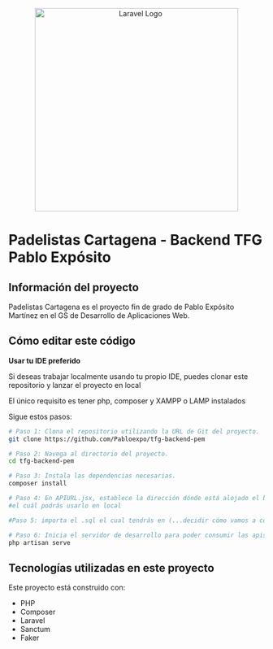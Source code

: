 <p align="center"><a href="https://laravel.com" target="_blank"><img src="https://raw.githubusercontent.com/laravel/art/master/logo-lockup/5%20SVG/2%20CMYK/1%20Full%20Color/laravel-logolockup-cmyk-red.svg" width="400" alt="Laravel Logo"></a></p>


# Padelistas Cartagena - Backend TFG Pablo Expósito

## Información del proyecto

Padelistas Cartagena es el proyecto fin de grado de Pablo Expósito Martínez en el GS de Desarrollo de Aplicaciones Web.

## Cómo editar este código

**Usar tu IDE preferido**

Si deseas trabajar localmente usando tu propio IDE, puedes clonar este repositorio y lanzar el proyecto en local

El único requisito es tener php, composer y XAMPP o LAMP instalados

Sigue estos pasos:

```sh
# Paso 1: Clona el repositorio utilizando la URL de Git del proyecto.
git clone https://github.com/Pabloexpo/tfg-backend-pem

# Paso 2: Navega al directorio del proyecto.
cd tfg-backend-pem

# Paso 3: Instala las dependencias necesarias.
composer install

# Paso 4: En APIURL.jsx, establece la dirección dónde está alojado el backend de la apliación, 
#el cuál podrás usarlo en local

#Paso 5: importa el .sql el cual tendrás en (...decidir cómo vamos a compartir el .sql)

# Paso 6: Inicia el servidor de desarrollo para poder consumir las apis desde el frontend
php artisan serve
```


## Tecnologías utilizadas en este proyecto

Este proyecto está construido con:

- PHP
- Composer
- Laravel
- Sanctum
- Faker

